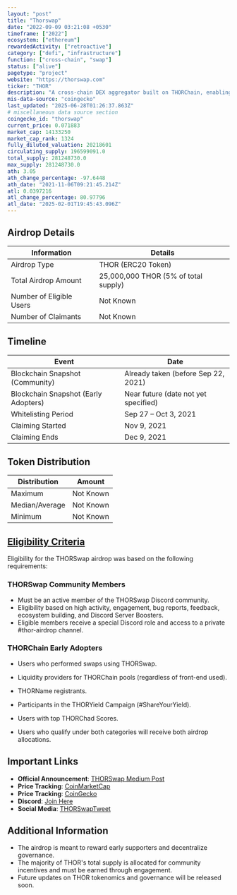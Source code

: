 ```yaml
---
layout: "post"
title: "Thorswap"
date: "2022-09-09 03:21:08 +0530"
timeframe: ["2022"]
ecosystem: ["ethereum"]
rewardedActivity: ["retroactive"]
category: ["defi", "infrastructure"]
function: ["cross-chain", "swap"]
status: ["alive"]
pagetype: "project"
website: "https://thorswap.com"
ticker: "THOR"
description: "A cross-chain DEX aggregator built on THORChain, enabling seamless and decentralized trading across multiple blockchain networks."
mis-data-source: "coingecko"
last_updated: "2025-06-28T01:26:37.863Z"
# miscellaneous data source section
coingecko_id: "thorswap"
current_price: 0.071883
market_cap: 14133250
market_cap_rank: 1324
fully_diluted_valuation: 20218601
circulating_supply: 196599091.0
total_supply: 281248730.0
max_supply: 281248730.0
ath: 3.05
ath_change_percentage: -97.6448
ath_date: "2021-11-06T09:21:45.214Z"
atl: 0.0397216
atl_change_percentage: 80.97796
atl_date: "2025-02-01T19:45:43.096Z"
---
```


## Airdrop Details

| Information              | Details                              |
| ------------------------ | ------------------------------------ |
| Airdrop Type             | THOR (ERC20 Token)                   |
| Total Airdrop Amount     | 25,000,000 THOR (5% of total supply) |
| Number of Eligible Users | Not Known                            |
| Number of Claimants      | Not Known                            |

## Timeline

| Event                                | Date                                 |
| ------------------------------------ | ------------------------------------ |
| Blockchain Snapshot (Community)      | Already taken (before Sep 22, 2021)  |
| Blockchain Snapshot (Early Adopters) | Near future (date not yet specified) |
| Whitelisting Period                  | Sep 27 – Oct 3, 2021                 |
| Claiming Started                     | Nov 9, 2021                          |
| Claiming Ends                        | Dec 9, 2021                          |

## Token Distribution

| Distribution   | Amount    |
| -------------- | --------- |
| Maximum        | Not Known |
| Median/Average | Not Known |
| Minimum        | Not Known |

## [Eligibility Criteria](https://thorswap.medium.com/thor-airdrop-announcement-e4bbd0c3f758)

Eligibility for the THORSwap airdrop was based on the following requirements:

### THORSwap Community Members
- Must be an active member of the THORSwap Discord community.
- Eligibility based on high activity, engagement, bug reports, feedback, ecosystem building, and Discord Server Boosters.
- Eligible members receive a special Discord role and access to a private #thor-airdrop channel.

### THORChain Early Adopters
- Users who performed swaps using THORSwap.
- Liquidity providers for THORChain pools (regardless of front-end used).
- THORName registrants.
- Participants in the THORYield Campaign (#ShareYourYield).
- Users with top THORChad Scores.

- Users who qualify under both categories will receive both airdrop allocations.

## Important Links

- **Official Announcement**: [THORSwap Medium Post](https://thorswap.medium.com/thor-airdrop-announcement-e4bbd0c3f758)
- **Price Tracking**: [CoinMarketCap](https://coinmarketcap.com/currencies/thor/)
- **Price Tracking**: [CoinGecko](https://www.coingecko.com/en/coins/thor)
- **Discord**: [Join Here](https://discord.gg/thorswap)
- **Social Media**: [THORSwapTweet](https://x.com/THORSwap/status/1412823922488360961)

## Additional Information

- The airdrop is meant to reward early supporters and decentralize governance.
- The majority of THOR's total supply is allocated for community incentives and must be earned through engagement.
- Future updates on THOR tokenomics and governance will be released soon.